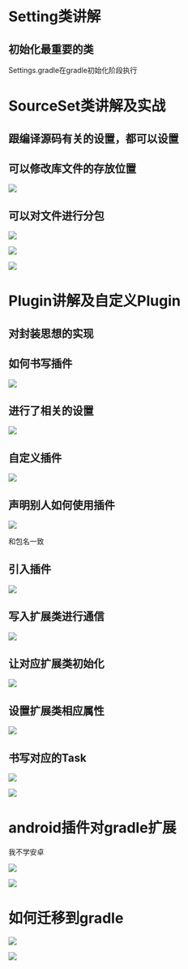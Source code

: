 # Setting类讲解

## 初始化最重要的类

Settings.gradle在gradle初始化阶段执行

# SourceSet类讲解及实战

## 跟编译源码有关的设置，都可以设置

## 可以修改库文件的存放位置

![](image/image-20220201215707868.png)

## 可以对文件进行分包

![](image/image-20220201215957156.png)

![](image/image-20220201220044223.png)

![](image/image-20220201220139478.png)

# Plugin讲解及自定义Plugin

## 对封装思想的实现

## 如何书写插件

![](image/image-20220201220738744.png)

## 进行了相关的设置

![](image/image-20220201220817476.png)

## 自定义插件

![](image/image-20220201220945330.png)

## 声明别人如何使用插件

![](image/image-20220201221129014.png)

和包名一致

## 引入插件

![](image/image-20220201221259606.png)

## 写入扩展类进行通信

![](image/image-20220201221614483.png)

## 让对应扩展类初始化

![](image/image-20220201221736471.png)

## 设置扩展类相应属性

![](image/image-20220201222000400.png)

## 书写对应的Task

![](image/image-20220201224236617.png)

![](image/image-20220201224309433.png)



# android插件对gradle扩展

我不学安卓

![](image/image-20220202000803151.png)

![](image/image-20220202000836930.png)

# 如何迁移到gradle

![](image/image-20220201234856260.png)

![](image/image-20220201235938689.png)

